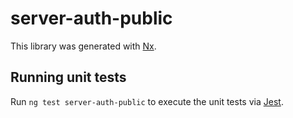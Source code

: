 # server-auth-public

This library was generated with [Nx](https://nx.dev).

## Running unit tests

Run `ng test server-auth-public` to execute the unit tests via [Jest](https://jestjs.io).
